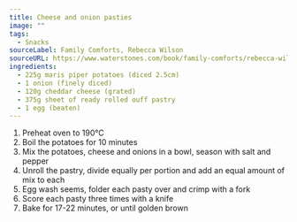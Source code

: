 ```yaml
---
title: Cheese and onion pasties
image: ""
tags:
  - Snacks
sourceLabel: Family Comforts, Rebecca Wilson
sourceURL: https://www.waterstones.com/book/family-comforts/rebecca-wilson/9780241534694
ingredients:
  - 225g maris piper potatoes (diced 2.5cm)
  - 1 onion (finely diced)
  - 120g cheddar cheese (grated)
  - 375g sheet of ready rolled ouff pastry
  - 1 egg (beaten)
---
```

1. Preheat oven to 190°C
2. Boil the potatoes for 10 minutes
3. Mix the potatoes, cheese and onions in a bowl, season with salt and pepper
4. Unroll the pastry, divide equally per portion and add an equal amount of mix to each
5. Egg wash seems, folder each pasty over and crimp with a fork
6. Score each pasty three times with a knife
7. Bake for 17-22 minutes, or until golden brown